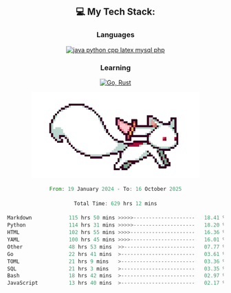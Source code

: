 
<div align="center">
<br>

## 💻 My Tech Stack:

### Languages

[![java python cpp latex mysql php](https://skillicons.dev/icons?i=java,python,cpp,latex,mysql,php)](https://skillicons.dev)

### Learning

[![Go, Rust](https://skillicons.dev/icons?i=go,rust)](https://skillicons.dev)

<center>

<img src="kyubey.gif" alt="Alt-Text" title="" >

</center>


<!--START_SECTION:waka-->

```rust
From: 19 January 2024 - To: 16 October 2025

Total Time: 629 hrs 12 mins

Markdown            115 hrs 50 mins >>>>>--------------------   18.41 %
Python              114 hrs 31 mins >>>>>--------------------   18.20 %
HTML                102 hrs 55 mins >>>>---------------------   16.36 %
YAML                100 hrs 45 mins >>>>---------------------   16.01 %
Other               48 hrs 53 mins  >>-----------------------   07.77 %
Go                  22 hrs 41 mins  >------------------------   03.61 %
TOML                21 hrs 9 mins   >------------------------   03.36 %
SQL                 21 hrs 3 mins   >------------------------   03.35 %
Bash                18 hrs 42 mins  >------------------------   02.97 %
JavaScript          13 hrs 40 mins  >------------------------   02.17 %
```

<!--END_SECTION:waka-->
